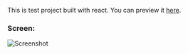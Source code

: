 This is test project built with react. You can preview it [here](http://react-tasklist.a9556.hostest.ru/).

### Screen:

![Screenshot](http://react-tasklist.a9556.hostest.ru/screen.png)